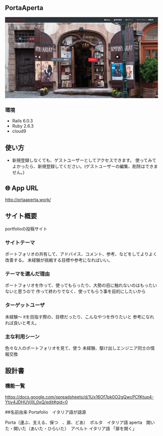 ## PortaAperta
![サンプル](readme.png)

### 環境
- Rails 6.0.3
- Ruby 2.6.3
- cloud9

## 使い方

- 新規登録しなくても、ゲストユーザーとしてアクセスできます。
使ってみてよかったら、新規登録してください。(ゲストユーザーの編集、削除はできません。)
## 🌐 App URL
http://prtaaperta.work/


## サイト概要
portfolioの投稿サイト

### サイトテーマ
ポートフォリオの共有して、アドバイス、コメント、参考、などをしてよりよく改善する。
未経験が挑戦する目標や参考になればいい。

### テーマを選んだ理由
ポートフォリオを作って、使ってもらったり、大勢の目に触れないのはもったいないと思うので
作って終わりでなく、使ってもらう事を目的にしたいから
### ターゲットユーザ
未経験〜
itを目指す際の、目標だったり、こんなやつを作りたいと
参考になれれば良いと考え。

### 主な利用シーン
色々な人のポートフォリオを見て、使う
未経験、駆け出しエンジニア同士の情報交換
## 設計書

### 機能一覧
https://docs.google.com/spreadsheets/d/1Ux16Of7pk0O2gQwcPCfKtup4-Ytjy4JDHUVjIll_0xQ/edit#gid=0


##名前由来
Portafolio　イタリア語が語源

Porta（運ぶ、支える、保つ　、扉、どあ）　ポルタ　イタリア語
aperta　開いた・開いた（あいた・ひらいた）　アペルト イタリア語
「扉を開く」
